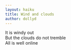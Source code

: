```yaml
---
layout: haiku
title: Wind and clouds
author: dollyd
---
```


It is windy out<br>
But the clouds do not tremble<br>
All is well online<br>
